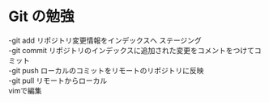 # Git の勉強
-git add リポジトリ変更情報をインデックスへ ステージング<br>
-git commit リポジトリのインデックスに追加された変更をコメントをつけてコミット<br>
-git push ローカルのコミットをリモートのリポジトリに反映<br>
-git pull リモートからローカル<br>
vimで編集
